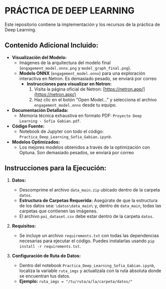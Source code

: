 # PRÁCTICA DE DEEP LEARNING

Este repositorio contiene la implementación y los recursos de la práctica de Deep Learning.

## Contenido Adicional Incluido:

* **Visualización del Modelo:**
    * Imágenes de la arquitectura del modelo final (`engagement_model.onnx.png` y `model_graph_final.png`).
    * **Modelo ONNX** (`engagement_model.onnx`) para una exploración interactiva en Netron. Es demasiado pesado, se enviará por correo
        * **Instrucciones para visualizar en Netron:**
            1.  Visita la página oficial de Netron: [https://netron.app/](https://netron.app/)
            2.  Haz clic en el botón "Open Model..." y selecciona el archivo `engagement_model.onnx` desde tu equipo.
* **Documentación Detallada:**
    * Memoria técnica exhaustiva en formato PDF: `Proyecto Deep Learning - Sofia Gabian.pdf`.
* **Código Fuente:**
    * Notebook de Jupyter con todo el código: `Practica_Deep_Learning_Sofia_Gabian.ipynb`.
* **Modelos Optimizados:**
    * Los mejores modelos obtenidos a través de la optimización con Optuna. Son demasiado pesados, se enviará por correo

## Instrucciones para la Ejecución:

1.  **Datos:**
    * Descomprime el archivo `data_main.zip` ubicado dentro de la carpeta `datos`.
    * **Estructura de Carpetas Requerida:** Asegúrate de que la estructura de los datos sea: `\datos\data_main\` y, dentro de `data_main`, todas las carpetas que contienen las imágenes.
    * El archivo `poi_dataset.csv` debe estar dentro de la carpeta `datos`.

2.  **Requisitos:**
    * Se incluye un archivo `requirements.txt` con todas las dependencias necesarias para ejecutar el código. Puedes instalarlas usando `pip install -r requirements.txt`.

3.  **Configuración de Ruta de Datos:**
    * Dentro del notebook `Practica_Deep_Learning_Sofia_Gabian.ipynb`, localiza la variable `ruta_imgs` y actualízala con la ruta absoluta donde se encuentran tus datos.
    * **Ejemplo:** `ruta_imgs = "/tu/ruta/a/la/carpeta/datos/"`
  

